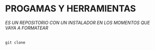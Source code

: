 # PROGAMAS Y HERRAMIENTAS
###### ES UN REPOSITORIO CON UN INSTALADOR EN LOS MOMENTOS QUE VAYA A FORMATEAR

```shell
git clone 
```
